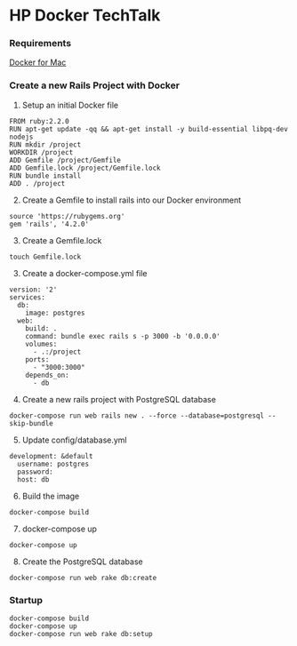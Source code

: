 # HP Docker TechTalk

### Requirements
[Docker for Mac](https://docs.docker.com/engine/installation/mac/)

### Create a new Rails Project with Docker
1. Setup an initial Docker file
  ```
  FROM ruby:2.2.0
  RUN apt-get update -qq && apt-get install -y build-essential libpq-dev nodejs
  RUN mkdir /project
  WORKDIR /project
  ADD Gemfile /project/Gemfile
  ADD Gemfile.lock /project/Gemfile.lock
  RUN bundle install
  ADD . /project
  ```

2. Create a Gemfile to install rails into our Docker environment
  ```
  source 'https://rubygems.org'
  gem 'rails', '4.2.0'
  ```

3. Create a Gemfile.lock
  ```
  touch Gemfile.lock
  ```

3. Create a docker-compose.yml file
  ```
  version: '2'
  services:
    db:
      image: postgres
    web:
      build: .
      command: bundle exec rails s -p 3000 -b '0.0.0.0'
      volumes:
        - .:/project
      ports:
        - "3000:3000"
      depends_on:
        - db
  ```
4. Create a new rails project with PostgreSQL database
  ```
  docker-compose run web rails new . --force --database=postgresql --skip-bundle
  ```
5. Update config/database.yml
  ```
  development: &default
    username: postgres
    password:
    host: db
  ```
6. Build the image
  ```
  docker-compose build
  ```
7. docker-compose up
  ```
  docker-compose up
  ```
8. Create the PostgreSQL database
  ```
  docker-compose run web rake db:create
  ```

### Startup
```
docker-compose build
docker-compose up
docker-compose run web rake db:setup
```
